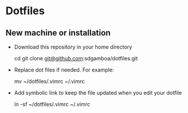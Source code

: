 # Dotfiles

## New machine or installation

+ Download this repository in your home directory

    cd
    git clone git@github.com:sdgamboa/dotfiles.git

+ Replace dot files if needed. For example:

    mv ~/dotfiles/.vimrc ~/.vimrc

+ Add symbolic link to keep the file updated when you edit your dotfile

    ln -sf ~/dotfiles/.vimrc ~/.vimrc 

